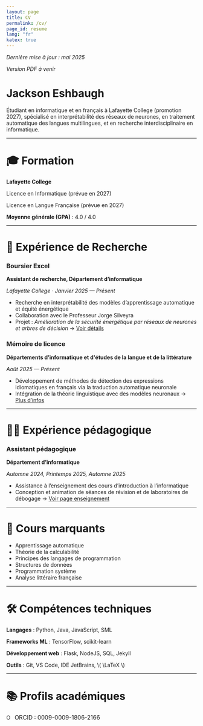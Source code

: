 ```yaml
---
layout: page
title: CV
permalink: /cv/
page_id: resume
lang: "fr"
katex: true
---
```


*Dernière mise à jour : mai 2025*

*Version PDF à venir*

# Jackson Eshbaugh

Étudiant en informatique et en français à Lafayette College (promotion 2027), spécialisé en interprétabilité des réseaux
de neurones, en traitement automatique des langues multilingues, et en recherche interdisciplinaire en informatique.

---

# 🎓 Formation

**Lafayette College**

Licence en Informatique (prévue en 2027)

Licence en Langue Française (prévue en 2027)

**Moyenne générale (GPA)** : 4.0 / 4.0

---

# 🔬 Expérience de Recherche

### Boursier Excel

**Assistant de recherche, Département d’informatique**

*Lafayette College · Janvier 2025 — Présent*

* Recherche en interprétabilité des modèles d’apprentissage automatique et équité énergétique
* Collaboration avec le Professeur Jorge Silveyra
* Projet : *Amélioration de la sécurité énergétique par réseaux de neurones et arbres de décision*
  → [Voir détails](/research)

### Mémoire de licence

**Départements d’informatique et d'études de la langue et de la littérature**

*Août 2025 — Présent*

* Développement de méthodes de détection des expressions idiomatiques en français via la traduction automatique
  neuronale
* Intégration de la théorie linguistique avec des modèles neuronaux
  → [Plus d’infos](/research)

---

# 👨‍🏫 Expérience pédagogique

### Assistant pédagogique

**Département d’informatique**

*Automne 2024, Printemps 2025, Automne 2025*

* Assistance à l’enseignement des cours d’introduction à l’informatique
* Conception et animation de séances de révision et de laboratoires de débogage
  → [Voir page enseignement](/teaching)

---

# 🧠 Cours marquants

* Apprentissage automatique
* Théorie de la calculabilité
* Principes des langages de programmation
* Structures de données
* Programmation système
* Analyse littéraire française

---

# 🛠️ Compétences techniques

**Langages** : Python, Java, JavaScript, SML

**Frameworks ML** : TensorFlow, scikit-learn

**Développement web** : Flask, NodeJS, SQL, Jekyll

**Outils** : Git, VS Code, IDE JetBrains, \\( \LaTeX \\)

---

# 📚 Profils académiques

<a href="https://orcid.org/0009-0009-1806-2166" target="_blank" rel="noopener noreferrer" style="text-decoration: none; display: inline-flex; align-items: center; gap: 6px;">
  <img alt="ORCID iD" src="https://info.orcid.org/wp-content/uploads/2019/11/orcid_16x16.png" width="16" height="16" style="margin: 0; vertical-align: middle;" />
  <span style="font-size: 0.95rem;">ORCID : 0009-0009-1806-2166</span>
</a>
